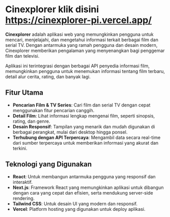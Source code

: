 # Cinexplorer klik disini https://cinexplorer-pi.vercel.app/

**Cinexplorer** adalah aplikasi web yang memungkinkan pengguna untuk mencari, menjelajahi, dan mengetahui informasi terkait berbagai film dan serial TV. Dengan antarmuka yang ramah pengguna dan desain modern, Cinexplorer memberikan pengalaman yang menyenangkan bagi penggemar film dan televisi.

Aplikasi ini terintegrasi dengan berbagai API penyedia informasi film, memungkinkan pengguna untuk menemukan informasi tentang film terbaru, detail alur cerita, rating, dan banyak lagi.

## Fitur Utama
- **Pencarian Film & TV Series**: Cari film dan serial TV dengan cepat menggunakan fitur pencarian canggih.
- **Detail Film**: Lihat informasi lengkap mengenai film, seperti sinopsis, rating, dan genre.
- **Desain Responsif**: Tampilan yang menarik dan mudah digunakan di berbagai perangkat, mulai dari desktop hingga ponsel.
- **Terhubung dengan API Terpercaya**: Mengambil data secara real-time dari sumber terpercaya untuk memberikan informasi yang akurat dan terkini.

## Teknologi yang Digunakan
- **React**: Untuk membangun antarmuka pengguna yang responsif dan interaktif.
- **Next.js**: Framework React yang memungkinkan aplikasi untuk dibangun dengan cara yang cepat dan efisien, serta mendukung server-side rendering.
- **Tailwind CSS**: Untuk desain UI yang modern dan responsif.
- **Vercel**: Platform hosting yang digunakan untuk deploy aplikasi.

